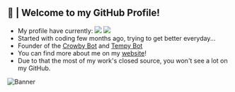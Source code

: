 ## 🎍 | Welcome to my GitHub Profile!
- My profile have currently: ![](https://img.shields.io/badge/-ARealWant-4651cb) ![](https://komarev.com/ghpvc/?username=ARealWant)
- Started with coding few months ago, trying to get better everyday...
- Founder of the [Crowby Bot](https://crowby.me/) and [Tempy Bot](https://tempybot.me/)
- You can find more about me on my [website](https://arealwant.tech/)!
- Due to that the most of my work's closed source, you won't see a lot on my GitHub.


![Banner](https://cdn.discordapp.com/attachments/761891074116681748/799906251302895624/GitHubARealWant.gif)
